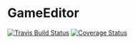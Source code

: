 # GameEditor

[![Travis Build Status](https://travis-ci.org/rraallvv/GameEditor.svg)](https://travis-ci.org/rraallvv/GameEditor)
[![Coverage Status](https://coveralls.io/repos/rraallvv/GameEditor/badge.svg)](https://coveralls.io/r/rraallvv/GameEditor)
